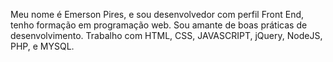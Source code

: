 Meu nome é Emerson Pires, e sou desenvolvedor com perfil Front End, tenho formação em programação web. Sou amante de boas práticas de desenvolvimento. Trabalho com HTML, CSS, JAVASCRIPT, jQuery, NodeJS, PHP, e MYSQL.
